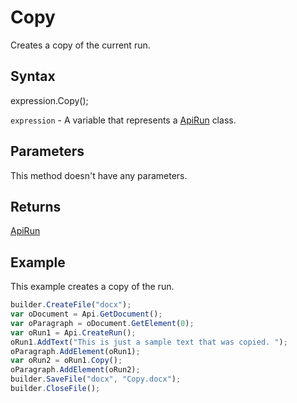 # Copy

Creates a copy of the current run.

## Syntax

expression.Copy();

`expression` - A variable that represents a [ApiRun](../ApiRun.md) class.

## Parameters

This method doesn't have any parameters.

## Returns

[ApiRun](../ApiRun.md)

## Example

This example creates a copy of the run.

```javascript
builder.CreateFile("docx");
var oDocument = Api.GetDocument();
var oParagraph = oDocument.GetElement(0);
var oRun1 = Api.CreateRun();
oRun1.AddText("This is just a sample text that was copied. ");
oParagraph.AddElement(oRun1);
var oRun2 = oRun1.Copy();
oParagraph.AddElement(oRun2);
builder.SaveFile("docx", "Copy.docx");
builder.CloseFile();
```